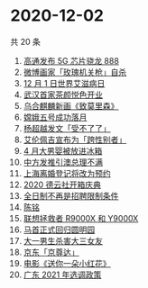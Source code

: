 # 2020-12-02

共 20 条

<!-- BEGIN -->
<!-- 最后更新时间 Wed Dec 02 2020 23:05:16 GMT+0800 (CST) -->

1. [高通发布 5G 芯片骁龙 888](https://www.zhihu.com/search?q=骁龙888)
2. [微博画家「玫瑰机关枪」自杀](https://www.zhihu.com/search?q=玫瑰机关枪)
3. [12 月 1 日世界艾滋病日](https://www.zhihu.com/search?q=艾滋病)
4. [武汉首家茶颜悦色开业](https://www.zhihu.com/search?q=茶颜悦色)
5. [乌合麒麟新画《致莫里森》](https://www.zhihu.com/search?q=致莫里森)
6. [嫦娥五号成功落月](https://www.zhihu.com/search?q=嫦娥五号)
7. [杨超越发文「受不了了」](https://www.zhihu.com/search?q=杨超越)
8. [艾伦佩吉宣布为「跨性别者」](https://www.zhihu.com/search?q=跨性别者)
9. [4 月大男婴被放进冰箱](https://www.zhihu.com/search?q=男婴冰箱)
10. [中方发推引澳总理不满](https://www.zhihu.com/search?q=澳大利亚阿富汗)
11. [上海离婚登记将改为预约](https://www.zhihu.com/search?q=离婚冷静期)
12. [2020 德云社开箱庆典](https://www.zhihu.com/search?q=德云社开箱)
13. [全日制不再是招聘限制条件](https://www.zhihu.com/search?q=全日制)
14. [陈铭](https://www.zhihu.com/search?q=陈铭)
15. [联想拯救者 R9000X 和 Y9000X](https://www.zhihu.com/search?q=r9000x)
16. [马首正式回归圆明园](https://www.zhihu.com/search?q=马首)
17. [大一男生杀害大三女友](https://www.zhihu.com/search?q=锦江学院)
18. [京东「京尊达」](https://www.zhihu.com/search?q=京尊达)
19. [电影《送你一朵小红花》](https://www.zhihu.com/search?q=送你一朵小红花)
20. [广东 2021 年选调政策](https://www.zhihu.com/search?q=广东选调)

<!-- END -->
